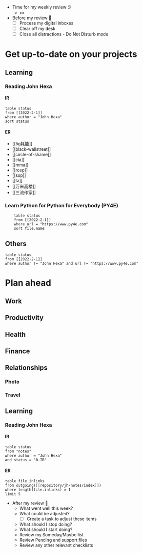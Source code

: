 - Time for my weekly review ⏰
	- xx
- Before my review 🧽
	- [ ] Process my digital inboxes
	- [ ] Clear off my desk
	- [ ] Close all distractions - Do Not Disturb mode
# Get up-to-date on your projects
## Learning
### Reading John Hexa
#### IR
```dataview
table status
from [[2022-2-1]]
where author = "John Hexa"
sort status
```
#### ER
- [[5g耗能]]
- [[black-wallstreet]]
- [[circle-of-shame]]
- [[cia]]
- [[mma]]
- [[rcep]]
- [[sop]]
- [[ta]]
- [[万米高楼]]
- [[三流作家]]
###  Learn Python for Python for Everybody (PY4E)
```dataview
	table status
	from [[2022-2-1]]
	where url = "https://www.py4e.com"
	sort file.name
```
## Others
```dataview
table status
from [[2022-2-1]]
where author != "John Hexa" and url != "https://www.py4e.com"
```
# Plan ahead
## Work
## Productivity
## Health
## Finance
## Relationships
### Photo
### Travel
## Learning
### Reading John Hexa
#### IR
```dataview
table status
from "notes"
where author = "John Hexa"
and status = "0-IR"
```
#### ER
```dataview
table file.inlinks
from outgoing([[repository/jh-notes/index]])
where length(file.inlinks) = 1
limit 5
```
- After my review 🤔
	- What went well this week?
	- What could be adjusted?
		- [ ] Create a task to adjust these items
	- What should I stop doing?
	- What should I start doing?
	- Review my Someday/Maybe list
	- Review Pending and support files
	- Review any other relevant checklists